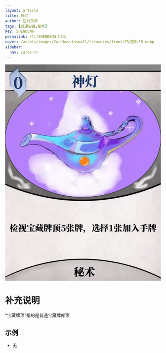 ```yaml
---
layout: article
title: 神灯
author: 逆时巫师
tags: [普通宝藏,秘术]
key: SHENDENG
permalink: /tr/SHENDENG.html
cover: /assets/images/CardAssetssmall/treasures/front/75/图片58.webp
sidebar:
  nav: cards-tr
---
```

![](/assets/images/CardAssets/treasures/front/75/图片58.webp)

# 补充说明
“宝藏牌顶”指的是普通宝藏牌库顶


## 示例
* 无
